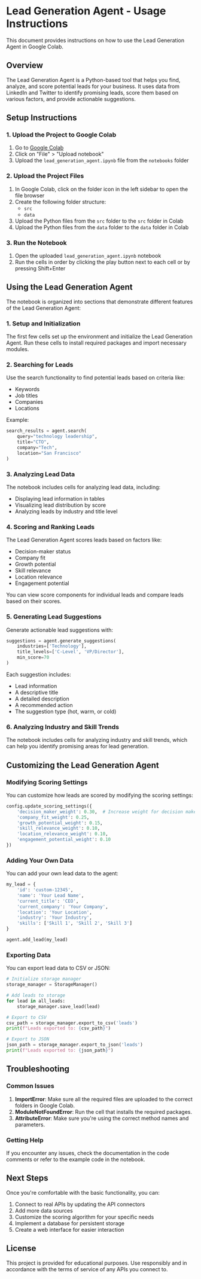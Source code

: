 # Lead Generation Agent - Usage Instructions

This document provides instructions on how to use the Lead Generation Agent in Google Colab.

## Overview

The Lead Generation Agent is a Python-based tool that helps you find, analyze, and score potential leads for your business. It uses data from LinkedIn and Twitter to identify promising leads, score them based on various factors, and provide actionable suggestions.

## Setup Instructions

### 1. Upload the Project to Google Colab

1. Go to [Google Colab](https://colab.research.google.com/)
2. Click on "File" > "Upload notebook"
3. Upload the `lead_generation_agent.ipynb` file from the `notebooks` folder

### 2. Upload the Project Files

1. In Google Colab, click on the folder icon in the left sidebar to open the file browser
2. Create the following folder structure:
   - `src`
   - `data`
3. Upload the Python files from the `src` folder to the `src` folder in Colab
4. Upload the Python files from the `data` folder to the `data` folder in Colab

### 3. Run the Notebook

1. Open the uploaded `lead_generation_agent.ipynb` notebook
2. Run the cells in order by clicking the play button next to each cell or by pressing Shift+Enter

## Using the Lead Generation Agent

The notebook is organized into sections that demonstrate different features of the Lead Generation Agent:

### 1. Setup and Initialization

The first few cells set up the environment and initialize the Lead Generation Agent. Run these cells to install required packages and import necessary modules.

### 2. Searching for Leads

Use the search functionality to find potential leads based on criteria like:
- Keywords
- Job titles
- Companies
- Locations

Example:
```python
search_results = agent.search(
    query="technology leadership",
    title="CTO",
    company="Tech",
    location="San Francisco"
)
```

### 3. Analyzing Lead Data

The notebook includes cells for analyzing lead data, including:
- Displaying lead information in tables
- Visualizing lead distribution by score
- Analyzing leads by industry and title level

### 4. Scoring and Ranking Leads

The Lead Generation Agent scores leads based on factors like:
- Decision-maker status
- Company fit
- Growth potential
- Skill relevance
- Location relevance
- Engagement potential

You can view score components for individual leads and compare leads based on their scores.

### 5. Generating Lead Suggestions

Generate actionable lead suggestions with:
```python
suggestions = agent.generate_suggestions(
    industries=['Technology'],
    title_levels=['C-Level', 'VP/Director'],
    min_score=70
)
```

Each suggestion includes:
- Lead information
- A descriptive title
- A detailed description
- A recommended action
- The suggestion type (hot, warm, or cold)

### 6. Analyzing Industry and Skill Trends

The notebook includes cells for analyzing industry and skill trends, which can help you identify promising areas for lead generation.

## Customizing the Lead Generation Agent

### Modifying Scoring Settings

You can customize how leads are scored by modifying the scoring settings:

```python
config.update_scoring_settings({
    'decision_maker_weight': 0.30,  # Increase weight for decision makers
    'company_fit_weight': 0.25,
    'growth_potential_weight': 0.15,
    'skill_relevance_weight': 0.10,
    'location_relevance_weight': 0.10,
    'engagement_potential_weight': 0.10
})
```

### Adding Your Own Data

You can add your own lead data to the agent:

```python
my_lead = {
    'id': 'custom-12345',
    'name': 'Your Lead Name',
    'current_title': 'CEO',
    'current_company': 'Your Company',
    'location': 'Your Location',
    'industry': 'Your Industry',
    'skills': ['Skill 1', 'Skill 2', 'Skill 3']
}

agent.add_lead(my_lead)
```

### Exporting Data

You can export lead data to CSV or JSON:

```python
# Initialize storage manager
storage_manager = StorageManager()

# Add leads to storage
for lead in all_leads:
    storage_manager.save_lead(lead)

# Export to CSV
csv_path = storage_manager.export_to_csv('leads')
print(f"Leads exported to: {csv_path}")

# Export to JSON
json_path = storage_manager.export_to_json('leads')
print(f"Leads exported to: {json_path}")
```

## Troubleshooting

### Common Issues

1. **ImportError**: Make sure all the required files are uploaded to the correct folders in Google Colab.
2. **ModuleNotFoundError**: Run the cell that installs the required packages.
3. **AttributeError**: Make sure you're using the correct method names and parameters.

### Getting Help

If you encounter any issues, check the documentation in the code comments or refer to the example code in the notebook.

## Next Steps

Once you're comfortable with the basic functionality, you can:

1. Connect to real APIs by updating the API connectors
2. Add more data sources
3. Customize the scoring algorithm for your specific needs
4. Implement a database for persistent storage
5. Create a web interface for easier interaction

## License

This project is provided for educational purposes. Use responsibly and in accordance with the terms of service of any APIs you connect to.
